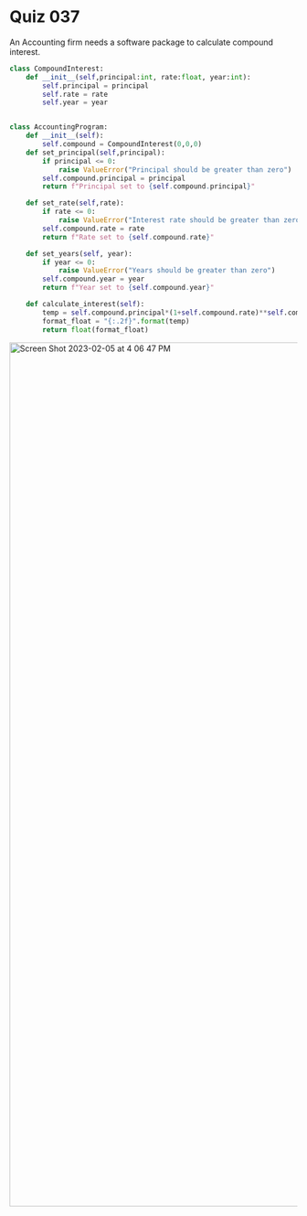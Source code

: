 # Quiz 037

An Accounting firm needs a software package to calculate compound interest.

```.py
class CompoundInterest:
    def __init__(self,principal:int, rate:float, year:int):
        self.principal = principal
        self.rate = rate
        self.year = year


class AccountingProgram:
    def __init__(self):
        self.compound = CompoundInterest(0,0,0)
    def set_principal(self,principal):
        if principal <= 0:
            raise ValueError("Principal should be greater than zero")
        self.compound.principal = principal
        return f"Principal set to {self.compound.principal}"

    def set_rate(self,rate):
        if rate <= 0:
            raise ValueError("Interest rate should be greater than zero")
        self.compound.rate = rate
        return f"Rate set to {self.compound.rate}"

    def set_years(self, year):
        if year <= 0:
            raise ValueError("Years should be greater than zero")
        self.compound.year = year
        return f"Year set to {self.compound.year}"

    def calculate_interest(self):
        temp = self.compound.principal*(1+self.compound.rate)**self.compound.year
        format_float = "{:.2f}".format(temp)
        return float(format_float)
```

<img width="1512" alt="Screen Shot 2023-02-05 at 4 06 47 PM" src="https://user-images.githubusercontent.com/111751273/216806335-f70317c2-0776-460a-bd99-83e78c750c0d.png">
